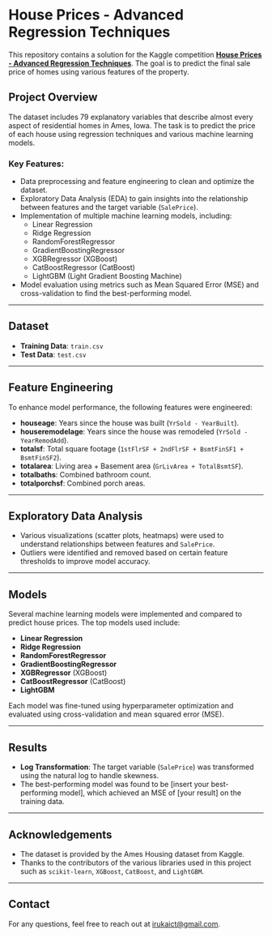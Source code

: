 # House Prices - Advanced Regression Techniques

This repository contains a solution for the Kaggle competition **[House Prices - Advanced Regression Techniques]([https://www.kaggle.com/c/house-prices-advanced-regression-techniques](https://www.kaggle.com/competitions/house-prices-advanced-regression-techniques/))**. The goal is to predict the final sale price of homes using various features of the property.

## Project Overview

The dataset includes 79 explanatory variables that describe almost every aspect of residential homes in Ames, Iowa. The task is to predict the price of each house using regression techniques and various machine learning models.

### Key Features:
- Data preprocessing and feature engineering to clean and optimize the dataset.
- Exploratory Data Analysis (EDA) to gain insights into the relationship between features and the target variable (`SalePrice`).
- Implementation of multiple machine learning models, including:
  - Linear Regression
  - Ridge Regression
  - RandomForestRegressor
  - GradientBoostingRegressor
  - XGBRegressor (XGBoost)
  - CatBoostRegressor (CatBoost)
  - LightGBM (Light Gradient Boosting Machine)
- Model evaluation using metrics such as Mean Squared Error (MSE) and cross-validation to find the best-performing model.

---

## Dataset

- **Training Data**: `train.csv`
- **Test Data**: `test.csv`

---

## Feature Engineering

To enhance model performance, the following features were engineered:

- **houseage**: Years since the house was built (`YrSold - YearBuilt`).
- **houseremodelage**: Years since the house was remodeled (`YrSold - YearRemodAdd`).
- **totalsf**: Total square footage (`1stFlrSF + 2ndFlrSF + BsmtFinSF1 + BsmtFinSF2`).
- **totalarea**: Living area + Basement area (`GrLivArea + TotalBsmtSF`).
- **totalbaths**: Combined bathroom count.
- **totalporchsf**: Combined porch areas.

---

## Exploratory Data Analysis

- Various visualizations (scatter plots, heatmaps) were used to understand relationships between features and `SalePrice`.
- Outliers were identified and removed based on certain feature thresholds to improve model accuracy.

---

## Models

Several machine learning models were implemented and compared to predict house prices. The top models used include:

- **Linear Regression**
- **Ridge Regression**
- **RandomForestRegressor**
- **GradientBoostingRegressor**
- **XGBRegressor** (XGBoost)
- **CatBoostRegressor** (CatBoost)
- **LightGBM**

Each model was fine-tuned using hyperparameter optimization and evaluated using cross-validation and mean squared error (MSE).

---

## Results

- **Log Transformation**: The target variable (`SalePrice`) was transformed using the natural log to handle skewness.
- The best-performing model was found to be [insert your best-performing model], which achieved an MSE of [your result] on the training data.

---

## Acknowledgements

- The dataset is provided by the Ames Housing dataset from Kaggle.
- Thanks to the contributors of the various libraries used in this project such as `scikit-learn`, `XGBoost`, `CatBoost`, and `LightGBM`.

---

## Contact

For any questions, feel free to reach out at irukaict@gmail.com.
